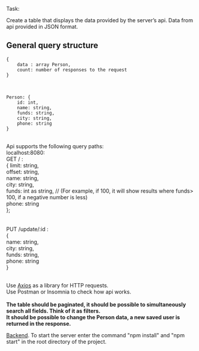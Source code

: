 Task:

Create a table that displays the data provided by the server’s api.
Data from api provided in JSON format. <br>

## General query structure

```
{
    data : array Person,
    count: number of responses to the request
}
```
<br>

```
Person: {
    id: int,
    name: string,
    funds: string,
    city: string,
    phone: string
}
```
<br>
Api supports the following query paths:<br>
localhost:8080:<br>
GET / : <br>
{
    limit: string,<br>
    offset: string,<br>
    name: string,<br>
    city: string,<br>
    funds: int as string, // (For example, if 100, it will show results where funds> 100, if a negative number is less)<br>
    phone: string<br>
};<br>
<br>
<br>
PUT /update/:id :<br>
{<br>
    name: string,<br>
    city: string,<br>
    funds: string,<br>
    phone: string<br>
}<br>
<br>

Use [Axios](https://www.npmjs.com/package/axios) as a library for HTTP requests.<br>
Use Postman or Insomnia to check how api works.<br>
<br>
**The table should be paginated, it should be possible to simultaneously search all fields. Think of it as filters.<br>
It should be possible to change the Person data, a new saved user is returned in the response.**<br>

[Backend](https://github.com/MityaSaray/IzTest). To start the server enter the command "npm install" and "npm start" in the root directory of the project.

